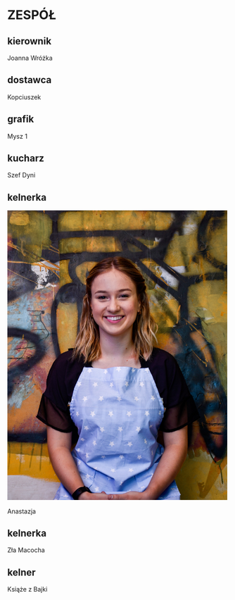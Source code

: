 # ZESPÓŁ

## kierownik

Joanna Wróżka

## dostawca

Kopciuszek 

## grafik

Mysz 1

## kucharz

Szef Dyni

## kelnerka 

<img src = "pizza/dahiana-waszaj-XQWfro4LrVs-unsplash.jpg" width = 500 >

Anastazja

## kelnerka

Zła Macocha

## kelner 

Książe z Bajki 
